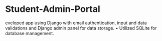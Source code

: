 # Student-Admin-Portal
eveloped app using Django with email authentication, input and data validations and Django admin panel for data storage. • Utilized SQLite for database management.
